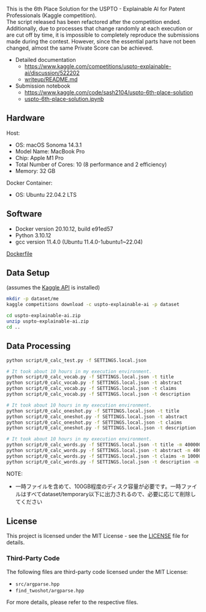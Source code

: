 This is the 6th Place Solution for the USPTO - Explainable AI for Patent Professionals (Kaggle competition).  
The script released has been refactored after the competition ended. Additionally, due to processes that change randomly at each execution or are cut off by time, it is impossible to completely reproduce the submissions made during the contest. However, since the essential parts have not been changed, almost the same Private Score can be achieved.

- Detailed documentation
  - https://www.kaggle.com/competitions/uspto-explainable-ai/discussion/522202
  - [writeup/README.md](writeup/README.md)
- Submission notebook
  - https://www.kaggle.com/code/sash2104/uspto-6th-place-solution
  - [uspto-6th-place-solution.ipynb](uspto-6th-place-solution.ipynb)

## Hardware
Host:
- OS: macOS Sonoma 14.3.1
- Model Name: MacBook Pro
- Chip: Apple M1 Pro
- Total Number of Cores: 10 (8 performance and 2 efficiency)
- Memory: 32 GB

Docker Container:
- OS: Ubuntu 22.04.2 LTS

## Software
- Docker version 20.10.12, build e91ed57
- Python 3.10.12
- gcc version 11.4.0 (Ubuntu 11.4.0-1ubuntu1~22.04)

[Dockerfile](.devcontainer/Dockerfile)

## Data Setup
(assumes the [Kaggle API](https://github.com/Kaggle/kaggle-api) is installed)

```sh
mkdir -p dataset/me
kaggle competitions download -c uspto-explainable-ai -p dataset

cd uspto-explainable-ai.zip
unzip uspto-explainable-ai.zip
cd ..
```

## Data Processing
```sh
python script/0_calc_test.py -f SETTINGS.local.json

# It took about 10 hours in my execution environment.
python script/0_calc_vocab.py -f SETTINGS.local.json -t title
python script/0_calc_vocab.py -f SETTINGS.local.json -t abstract
python script/0_calc_vocab.py -f SETTINGS.local.json -t claims
python script/0_calc_vocab.py -f SETTINGS.local.json -t description

# It took about 10 hours in my execution environment.
python script/0_calc_oneshot.py -f SETTINGS.local.json -t title 
python script/0_calc_oneshot.py -f SETTINGS.local.json -t abstract
python script/0_calc_oneshot.py -f SETTINGS.local.json -t claims
python script/0_calc_oneshot.py -f SETTINGS.local.json -t description

# It took about 10 hours in my execution environment.
python script/0_calc_words.py -f SETTINGS.local.json -t title -m 400000
python script/0_calc_words.py -f SETTINGS.local.json -t abstract -m 400000
python script/0_calc_words.py -f SETTINGS.local.json -t claims -m 100000
python script/0_calc_words.py -f SETTINGS.local.json -t description -m 10000
```

NOTE:
- 一時ファイルを含めて、100GB程度のディスク容量が必要です。一時ファイルはすべてdataset/temporary以下に出力されるので、必要に応じて削除してください

## License

This project is licensed under the MIT License - see the [LICENSE](LICENSE) file for details.

### Third-Party Code

The following files are third-party code licensed under the MIT License:
- `src/argparse.hpp`
- `find_twoshot/argparse.hpp`

For more details, please refer to the respective files.